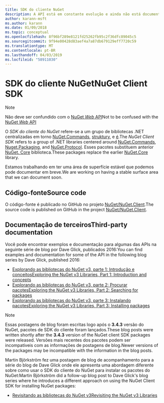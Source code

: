 ```yaml
---
title: SDK do cliente NuGet
description: A API está em constante evolução e ainda não está documentado, mas os exemplos estão disponíveis no blog de Dave Glick.
author: karann-msft
ms.author: karann
ms.date: 01/09/2018
ms.topic: conceptual
ms.openlocfilehash: 8f96bf289e8121fd25262fb95c2f36dfc89045c5
ms.sourcegitcommit: 9f94e00428d83aef4a7a87db679129eff7720c59
ms.translationtype: MT
ms.contentlocale: pt-BR
ms.lasthandoff: 04/03/2019
ms.locfileid: "58911030"
---
```

# <a name="nuget-client-sdk"></a><span data-ttu-id="ed26e-103">SDK do cliente NuGet</span><span class="sxs-lookup"><span data-stu-id="ed26e-103">NuGet Client SDK</span></span>

> [!Note]
> <span data-ttu-id="ed26e-104">Não deve ser confundido com o [NuGet *Web* API](https://docs.microsoft.com/en-us/nuget/api/overview)</span><span class="sxs-lookup"><span data-stu-id="ed26e-104">Not to be confused with the [NuGet *Web* API](https://docs.microsoft.com/en-us/nuget/api/overview)</span></span>

<span data-ttu-id="ed26e-105">O *SDK do cliente do NuGet* refere-se a um grupo de bibliotecas .NET centralizadas em torno [NuGet.Commands](https://www.nuget.org/packages/NuGet.Commands), [struktury](https://www.nuget.org/packages/NuGet.Packaging), e [é](https://www.nuget.org/packages/NuGet.Protocol).</span><span class="sxs-lookup"><span data-stu-id="ed26e-105">The *NuGet Client SDK* refers to a group of .NET libraries centered around [NuGet.Commands](https://www.nuget.org/packages/NuGet.Commands), [Nuget.Packaging](https://www.nuget.org/packages/NuGet.Packaging), and [NuGet.Protocol](https://www.nuget.org/packages/NuGet.Protocol).</span></span> <span data-ttu-id="ed26e-106">Esses pacotes substituem anterior [NuGet. Core](https://www.nuget.org/packages/NuGet.Core/) biblioteca.</span><span class="sxs-lookup"><span data-stu-id="ed26e-106">These packages replace the earlier [NuGet.Core](https://www.nuget.org/packages/NuGet.Core/) library.</span></span>

<span data-ttu-id="ed26e-107">Estamos trabalhando em ter uma área de superfície estável que podemos pode documentar em breve.</span><span class="sxs-lookup"><span data-stu-id="ed26e-107">We are working on having a stable surface area that we can document soon.</span></span>

## <a name="source-code"></a><span data-ttu-id="ed26e-108">Código-fonte</span><span class="sxs-lookup"><span data-stu-id="ed26e-108">Source code</span></span>

<span data-ttu-id="ed26e-109">O código-fonte é publicado no GitHub no projeto [NuGet/NuGet.Client](https://github.com/NuGet/NuGet.Client).</span><span class="sxs-lookup"><span data-stu-id="ed26e-109">The source code is published on GitHub in the project [NuGet/NuGet.Client](https://github.com/NuGet/NuGet.Client).</span></span>

## <a name="third-party-documentation"></a><span data-ttu-id="ed26e-110">Documentação de terceiros</span><span class="sxs-lookup"><span data-stu-id="ed26e-110">Third-party documentation</span></span>

<span data-ttu-id="ed26e-111">Você pode encontrar exemplos e documentação para algumas das APIs na seguinte série de blog por Dave Glick, publicados 2016:</span><span class="sxs-lookup"><span data-stu-id="ed26e-111">You can find examples and documentation for some of the API in the following blog series by Dave Glick, published 2016:</span></span>

- [<span data-ttu-id="ed26e-112">Explorando as bibliotecas do NuGet v3, parte 1: Introdução e conceitos</span><span class="sxs-lookup"><span data-stu-id="ed26e-112">Exploring the NuGet v3 Libraries, Part 1: Introduction and concepts</span></span>](http://daveaglick.com/posts/exploring-the-nuget-v3-libraries-part-1)
- [<span data-ttu-id="ed26e-113">Explorando as bibliotecas do NuGet v3, parte 2: Procurar pacotes</span><span class="sxs-lookup"><span data-stu-id="ed26e-113">Exploring the NuGet v3 Libraries, Part 2: Searching for packages</span></span>](http://daveaglick.com/posts/exploring-the-nuget-v3-libraries-part-2)
- [<span data-ttu-id="ed26e-114">Explorando as bibliotecas do NuGet v3, parte 3: Instalando pacotes</span><span class="sxs-lookup"><span data-stu-id="ed26e-114">Exploring the NuGet v3 Libraries, Part 3: Installing packages</span></span>](http://daveaglick.com/posts/exploring-the-nuget-v3-libraries-part-3)

> [!Note]
> <span data-ttu-id="ed26e-115">Essas postagens de blog foram escritas logo após o **3.4.3** versão do NuGet, pacotes de SDK do cliente foram lançados.</span><span class="sxs-lookup"><span data-stu-id="ed26e-115">These blog posts were written shortly after the **3.4.3** version of the NuGet client SDK packages were released.</span></span>
> <span data-ttu-id="ed26e-116">Versões mais recentes dos pacotes podem ser incompatíveis com as informações de postagens de blog.</span><span class="sxs-lookup"><span data-stu-id="ed26e-116">Newer versions of the packages may be incompatible with the information in the blog posts.</span></span>

<span data-ttu-id="ed26e-117">Martin Björkström fez uma postagem de blog de acompanhamento para a série do blog de Dave Glick onde ele apresenta uma abordagem diferente sobre como usar o SDK do cliente do NuGet para instalar os pacotes do NuGet:</span><span class="sxs-lookup"><span data-stu-id="ed26e-117">Martin Björkström did a follow-up blog post to Dave Glick's blog series where he introduces a different approach on using the NuGet Client SDK for installing NuGet packages:</span></span>

- [<span data-ttu-id="ed26e-118">Revisitando as bibliotecas do NuGet v3</span><span class="sxs-lookup"><span data-stu-id="ed26e-118">Revisiting the NuGet v3 Libraries</span></span>](https://martinbjorkstrom.com/posts/2018-09-19-revisiting-nuget-client-libraries)
